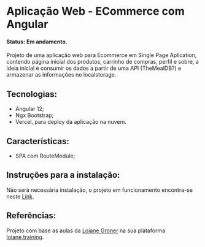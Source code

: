 # Aplicação Web - ECommerce com Angular
#### Status: Em andamento.
Projeto de uma aplicação web para Ecommerce em Single Page Aplication, contendo página inicial dos produtos, carrinho de compras, perfil e sobre, a ideia inicial é consumir os dados a partir de uma API (TheMealDB?) e armazenar as informações no localstorage.

## Tecnologias:
- Angular 12;
- Ngx Bootstrap;
- Vercel, para deploy da aplicação na nuvem.

## Características:
- SPA com RouteModule;

## Instruções para a instalação:
Não será necessária instalação, o projeto em funcionamento encontra-se neste [Link](https://ecommerce-angular-jcgama.vercel.app/).


## Referências:
Projeto com base as aulas da [Loiane Groner](https://github.com/loiane) na sua plataforma [loiane.training](https://loiane.training/curso/angular).


